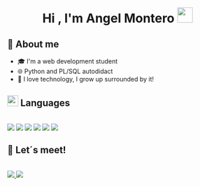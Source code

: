 <h1 align="center"><b>Hi , I'm Angel Montero </b><img src="https://media.giphy.com/media/hvRJCLFzcasrR4ia7z/giphy.gif" width="35"></h1>

## 📖 About me
* 🎓 I'm a web development student
* 🌐 Python and PL/SQL autodidact
* 📱 I love technology, I grow up surrounded by it!

## <img src="https://media2.giphy.com/media/QssGEmpkyEOhBCb7e1/giphy.gif?cid=ecf05e47a0n3gi1bfqntqmob8g9aid1oyj2wr3ds3mg700bl&rid=giphy.gif" width ="25"><b> Languages</b>
<br>
<span>
<img src=https://img.shields.io/badge/html5-%23E34F26.svg?style=for-the-badge&logo=html5&logoColor=white> 
<img src=https://img.shields.io/badge/css3-%231572B6.svg?style=for-the-badge&logo=css3&logoColor=white>
<img src=https://img.shields.io/badge/javascript-%23323330.svg?style=for-the-badge&logo=javascript&logoColor=%23F7DF1E>
<img src=https://img.shields.io/badge/java-%23ED8B00.svg?style=for-the-badge&logo=openjdk&logoColor=white> 
<img src=https://img.shields.io/badge/python-3670A0?style=for-the-badge&logo=python&logoColor=ffdd54>
<img src=https://img.shields.io/badge/mysql-4479A1.svg?style=for-the-badge&logo=mysql&logoColor=white>
</span>

## 🤝 Let´s meet!
<br>
<span>
  <a href = "https://www.linkedin.com/in/%C3%A1ngel-montero-mor%C3%A1n-71562614a/"><img src=https://img.shields.io/badge/linkedin-%230077B5.svg?style=for-the-badge&logo=linkedin&logoColor=white>
  <a href = "mailto:angel.montero.moran@gmail.com"><img src= https://img.shields.io/badge/Gmail-D14836?style=for-the-badge&logo=gmail&logoColor=white>
</span>



